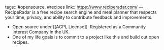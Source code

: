 tags:: #opensource, #recipes
link:: https://www.reciperadar.com/
— RecipeRadar is a free recipe search engine and meal planner that respects your time, privacy, and ability to contribute feedback and improvements.
- Open source under [[AGPL License]]. Registered as a Community Interest Company in the UK.
- One of my life goals is to commit to a project like this and build out open recipes.
